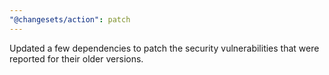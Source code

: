 ```yaml
---
"@changesets/action": patch
---
```


Updated a few dependencies to patch the security vulnerabilities that were reported for their older versions.
